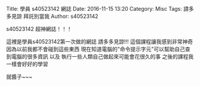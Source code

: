 Title: 學員 s40523142  網誌
Date: 2016-11-15 13:20
Category: Misc
Tags: 請多多見諒  拜託別當我 
Author: s40523142

s40523142  超神網誌！！！

<!-- PELICAN_END_SUMMARY -->

這裡是學員s40523142第一次做的網誌
請多多見諒!!!
這個課程讓我感到非常神奇   因為以前我都不會碰到這些東西  現在知道電腦的"命令提示字元"可以幫助自己查到電腦的很多資訊 以及 執行一些人類自己做起來可能會花很久的事
之後的課程我一樣會好好的學習

就醬子~~~
